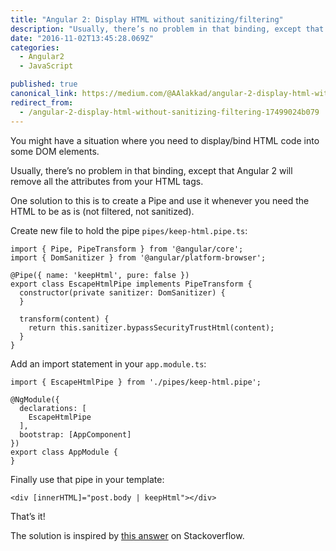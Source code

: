 ```yaml
---
title: "Angular 2: Display HTML without sanitizing/filtering"
description: "Usually, there’s no problem in that binding, except that Angular 2 will remove all the attributes from your HTML tags. One solution to this is to create a Pipe and use it whenever you need the HTML…"
date: "2016-11-02T13:45:28.069Z"
categories: 
  - Angular2
  - JavaScript

published: true
canonical_link: https://medium.com/@AAlakkad/angular-2-display-html-without-sanitizing-filtering-17499024b079
redirect_from:
  - /angular-2-display-html-without-sanitizing-filtering-17499024b079
---
```


You might have a situation where you need to display/bind HTML code into some DOM elements.

Usually, there’s no problem in that binding, except that Angular 2 will remove all the attributes from your HTML tags.

One solution to this is to create a Pipe and use it whenever you need the HTML to be as is (not filtered, not sanitized).

Create new file to hold the pipe `pipes/keep-html.pipe.ts`:

```
import { Pipe, PipeTransform } from '@angular/core';
import { DomSanitizer } from '@angular/platform-browser';

@Pipe({ name: 'keepHtml', pure: false })
export class EscapeHtmlPipe implements PipeTransform {
  constructor(private sanitizer: DomSanitizer) {
  }

  transform(content) {
    return this.sanitizer.bypassSecurityTrustHtml(content);
  }
}
```

Add an import statement in your `app.module.ts`:

```
import { EscapeHtmlPipe } from './pipes/keep-html.pipe';

@NgModule({
  declarations: [
    EscapeHtmlPipe
  ],
  bootstrap: [AppComponent]
})
export class AppModule {
}
```

Finally use that pipe in your template:

```
<div [innerHTML]="post.body | keepHtml"></div>
```

That’s it!

The solution is inspired by [this answer](https://stackoverflow.com/questions/37076867/in-rc-1-some-styles-cant-be-added-using-binding-syntax/37076868#37076868) on Stackoverflow.
